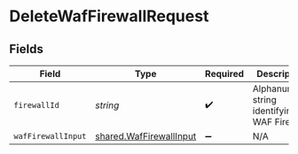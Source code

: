 # DeleteWafFirewallRequest


## Fields

| Field                                                              | Type                                                               | Required                                                           | Description                                                        | Example                                                            |
| ------------------------------------------------------------------ | ------------------------------------------------------------------ | ------------------------------------------------------------------ | ------------------------------------------------------------------ | ------------------------------------------------------------------ |
| `firewallId`                                                       | *string*                                                           | :heavy_check_mark:                                                 | Alphanumeric string identifying a WAF Firewall.                    | fW7g2uUGZzb2W9Euo4Mo0r                                             |
| `wafFirewallInput`                                                 | [shared.WafFirewallInput](../../models/shared/waffirewallinput.md) | :heavy_minus_sign:                                                 | N/A                                                                |                                                                    |